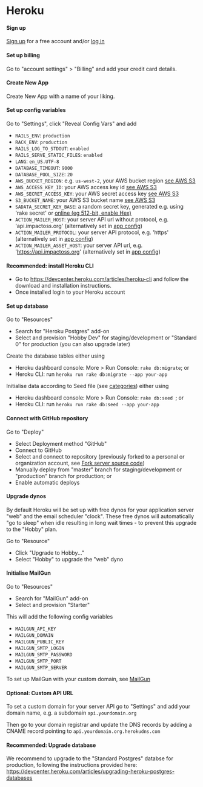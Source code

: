 # Heroku

#### Sign up

[Sign up](https://signup.heroku.com) for a free account and/or [log in](https://id.heroku.com/login)

#### Set up billing

Go to "account settings" > "Billing" and add your credit card details.

#### Create New App

Create New App with a name of your liking.

#### Set up config variables  

Go to "Settings", click "Reveal Config Vars" and add
- `RAILS_ENV`: `production`
- `RACK_ENV`: `production`
- `RAILS_LOG_TO_STDOUT`: `enabled`
- `RAILS_SERVE_STATIC_FILES`: `enabled`
- `LANG`: `en_US.UTF-8`
- `DATABASE_TIMEOUT`: `9000`
- `DATABASE_POOL_SIZE`: `20`  
- `AWS_BUCKET_REGION`: e.g. `us-west-2`, your AWS bucket region [see AWS S3](server-installation/aws.md)
- `AWS_ACCESS_KEY_ID`: your AWS access key id [see AWS S3](server-installation/aws.md)
- `AWS_SECRET_ACCESS_KEY`: your AWS secret access key [see AWS S3](server-installation/aws.md)
- `S3_BUCKET_NAME`: your AWS S3 bucket name [see AWS S3](server-installation/aws.md)
- `SADATA_SECRET_KEY_BASE`: a random secret key, generated e.g. using 'rake secret' or [online (eg 512-bit, enable Hex)](http://www.allkeysgenerator.com/Random/Security-Encryption-Key-Generator.aspx)
- `ACTION_MAILER_HOST`: your server API url without protocol, e.g. 'api.impactoss.org' (alternatively set in [app config](/server-config/application.md))
- `ACTION_MAILER_PROTOCOL`: your server API protocol, e.g. 'https' (alternatively set in [app config](/server-config/application.md))
- `ACTION_MAILER_ASSET_HOST`: your server API url, e.g. 'https://api.impactoss.org' (alternatively set in [app config](/server-config/application.md))

#### Recommended: install Heroku CLI

- Go to https://devcenter.heroku.com/articles/heroku-cli and follow the download and installation instructions.
- Once installed login to your Heroku account

#### Set up database

Go to "Resources"
- Search for "Heroku Postgres" add-on
- Select and provision "Hobby Dev" for staging/development or "Standard 0" for production (you can also upgrade later)

Create the database tables either using
- Heroku dashboard console: More > Run Console: `rake db:migrate`; or
- Heroku CLI: run `heroku run rake db:migrate --app your-app`

Initialise data according to Seed file (see [categories](/server-config/categories.md)) either using
- Heroku dashboard console: More > Run Console: `rake db:seed `; or
- Heroku CLI: run `heroku run rake db:seed --app your-app`

#### Connect with GitHub repository

Go to "Deploy"
- Select Deployment method "GitHub"
- Connect to GitHub
- Select and connect to repository (previously forked to a personal or organization account, see [Fork server source code](/server-config/source-code.md))
- Manually deploy from "master" branch for staging/development or "production" branch for production; or
- Enable automatic deploys

#### Upgrade dynos

By default Heroku will be set up with free dynos for your application server "web" and the email scheduler "clock". These free dynos will automatically "go to sleep" when idle resulting in long wait times - to prevent this upgrade to the "Hobby" plan.

Go to "Resource"
- Click "Upgrade to Hobby..."
- Select "Hobby" to upgrade the "web" dyno

#### Initialise MailGun

Go to "Resources"
- Search for "MailGun" add-on
- Select and provision "Starter"

This will add the following config variables
- `MAILGUN_API_KEY`
- `MAILGUN_DOMAIN`
- `MAILGUN_PUBLIC_KEY`
- `MAILGUN_SMTP_LOGIN`
- `MAILGUN_SMTP_PASSWORD`
- `MAILGUN_SMTP_PORT`
- `MAILGUN_SMTP_SERVER`

To set up MailGun with your custom domain, see [MailGun](/server-installation/mailgun.md)

#### Optional: Custom API URL

To set a custom domain for your server API go to "Settings" and add your domain name, e.g. a subdomain `api.yourdomain.org`

Then go to your domain registrar and update the DNS records by adding a CNAME record pointing to `api.yourdomain.org.herokudns.com`

#### Recommended: Upgrade database

We recommend to upgrade to the "Standard Postgres" databse for production, following the instructions provided here:
https://devcenter.heroku.com/articles/upgrading-heroku-postgres-databases